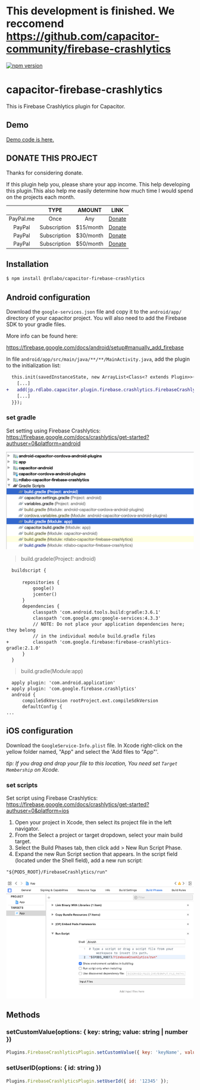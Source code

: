 # This development is finished. We reccomend https://github.com/capacitor-community/firebase-crashlytics

[![npm version](https://badge.fury.io/js/%40rdlabo%2Fcapacitor-firebase-crashlytics.svg)](https://badge.fury.io/js/%40rdlabo%2Fcapacitor-firebase-crashlytics)

# capacitor-firebase-crashlytics
This is Firebase Crashlytics plugin for Capacitor.

## Demo
[Demo code is here.](https://github.com/rdlabo-team/capacitor-firebase-crashlytics/tree/master/demo/angular)

## DONATE THIS PROJECT
Thanks for considering donate.

If this plugin help you, please share your app income. This help developing this plugin.This also help me easily determine how much time I would spend on the projects each month.

|  | TYPE | AMOUNT | LINK |
|:--:|:--:|:--:|:--:|
| PayPal.me | Once | Any | [Donate](https://www.paypal.me/rdlabo) |
| PayPal | Subscription | $15/month | [Donate](https://www.paypal.com/cgi-bin/webscr?cmd=_s-xclick&hosted_button_id=JHYSDYQB29MLC) |
| PayPal | Subscription | $30/month | [Donate](https://www.paypal.com/cgi-bin/webscr?cmd=_s-xclick&hosted_button_id=RCJ8A3KXG928A) |
| PayPal | Subscription | $50/month | [Donate](https://www.paypal.com/cgi-bin/webscr?cmd=_s-xclick&hosted_button_id=U2RQUKRPDA35C) |

## Installation
```bash
$ npm install @rdlabo/capacitor-firebase-crashlytics
```

## Android configuration
Download the `google-services.json` file and copy it to the `android/app/` directory of your capacitor project. You will also need to add the Firebase SDK to your gradle files. 

More info can be found here: 

https://firebase.google.com/docs/android/setup#manually_add_firebase

In file `android/app/src/main/java/**/**/MainActivity.java`, add the plugin to the initialization list:
    
```diff
  this.init(savedInstanceState, new ArrayList<Class<? extends Plugin>>() {{
    [...]
+   add(jp.rdlabo.capacitor.plugin.firebase.crashlytics.FirebaseCrashlyticsPlugin.class);
    [...]
  }});
```

### set gradle
Set setting using Firebase Crashlytics:
https://firebase.google.com/docs/crashlytics/get-started?authuser=0&platform=android

![](assets/picture_pc_c2b51a276a8d15851c970047e49377a7.png)

> build.gradele(Project: android)
```
  buildscript {
   
      repositories {
          google()
          jcenter()
      }
      dependencies {
          classpath 'com.android.tools.build:gradle:3.6.1'
          classpath 'com.google.gms:google-services:4.3.3'
          // NOTE: Do not place your application dependencies here; they belong
          // in the individual module build.gradle files
+         classpath 'com.google.firebase:firebase-crashlytics-gradle:2.1.0'
      }
  }
```

> build.gradle(Module:app)
```
  apply plugin: 'com.android.application'
+ apply plugin: 'com.google.firebase.crashlytics'
  android {
      compileSdkVersion rootProject.ext.compileSdkVersion
      defaultConfig {
...
```

## iOS configuration
Download the `GoogleService-Info.plist` file. In Xcode right-click on the yellow folder named, "App" and select the 'Add files to "App"'. 

*tip: If you drag and drop your file to this location, You need set `Target Membership` on Xcode.*

### set scripts
Set script using Firebase Crashlytics:
https://firebase.google.com/docs/crashlytics/get-started?authuser=0&platform=ios

1. Open your project in Xcode, then select its project file in the left navigator.
2. From the Select a project or target dropdown, select your main build target.
3. Select the Build Phases tab, then click add > New Run Script Phase.
4. Expand the new Run Script section that appears. In the script field (located under the Shell field), add a new run script:

```
"${PODS_ROOT}/FirebaseCrashlytics/run"
```

![](assets/picture_pc_c86d8b77423a370330293e0ad98aca85.png)

## Methods
### setCustomValue(options: { key: string; value: string | number })

```js
Plugins.FirebaseCrashlyticsPlugin.setCustomValue({ key: 'keyName', value: 'valueName' });
```

### setUserID(options: { id: string })

```js
Plugins.FirebaseCrashlyticsPlugin.setUserId({ id: '12345' });
```
